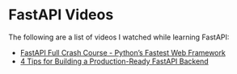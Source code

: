 # FastAPI Videos
The following are a list of videos I watched while learning FastAPI:
- [FastAPI Full Crash Course - Python’s Fastest Web Framework](https://www.youtube.com/watch?v=rvFsGRvj9jo)
- [4 Tips for Building a Production-Ready FastAPI Backend](https://www.youtube.com/watch?v=XlnmN4BfCxw&t=117s)
